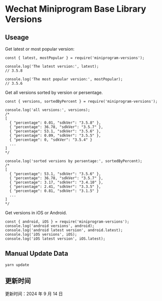 
# Wechat Miniprogram Base Library Versions

## Useage

Get latest or most popular version:

```;
const { latest, mostPopular } = require('miniprogram-versions');

console.log('The latest version:', latest);
// 3.5.8

console.log('The most popular version:', mostPopular);
// 3.5.6

```

Get all versions sorted by version or persentage.

```
const { versions, sortedByPercent } = require('miniprogram-versions');

console.log('all versions:', versions);
/*
[
  { "percentage": 0.01, "sdkVer": "3.5.8" },
  { "percentage": 36.78, "sdkVer": "3.5.7" },
  { "percentage": 53.1, "sdkVer": "3.5.6" },
  { "percentage": 0.09, "sdkVer": "3.5.5" },
  { "percentage": 0, "sdkVer": "3.5.4" }
  ...
]
*/

console.log('sorted versions by persentage:', sortedByPercent);
/*
[
  { "percentage": 53.1, "sdkVer": "3.5.6" },
  { "percentage": 36.78, "sdkVer": "3.5.7" },
  { "percentage": 3.17, "sdkVer": "3.4.10" },
  { "percentage": 2.41, "sdkVer": "3.3.5" },
  { "percentage": 0.81, "sdkVer": "3.1.5" }
  ...
]
*/
```

Get versions in iOS or Android.

```
const { android, iOS } = require('miniprogram-versions');
console.log('android versions', android);
console.log('android latest version', android.latest);
console.log('iOS versions', iOS);
console.log('iOS latest version', iOS.latest);
```

## Manual Update Data

```
yarn update
```

## 更新时间

更新时间：2024 年 9 月 14 日
